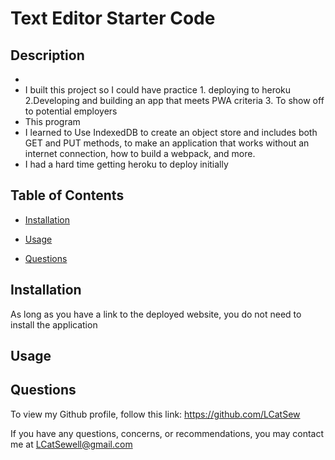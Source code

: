 # Text Editor Starter Code

## Description
    
- 
- I built this project so I could have practice 1. deploying to heroku 2.Developing and building an app that meets PWA criteria 3. To show off to potential employers
- This program 
- I learned to Use IndexedDB to create an object store and includes both GET and PUT methods, to make an application that works without an internet connection, how to build a webpack, and more.
- I had a hard time getting heroku to deploy initially

## Table of Contents

- [Installation](#installation)
- [Usage](#usage)



- [Questions](#questions)


## Installation

As long as you have a link to the deployed website, you do not need to install the application

## Usage









## Questions 

To view my Github profile, follow this link: https://github.com/LCatSew

If you have any questions, concerns, or recommendations, you may contact me at LCatSewell@gmail.com  


